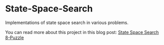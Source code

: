 # State-Space-Search
Implementations of state space search in various problems.

You can read more about this project in this blog post:
[State Space Search 8-Puzzle](https://satwikkambham.blogspot.com/2021/10/state-space-search-8-puzzle.html)

